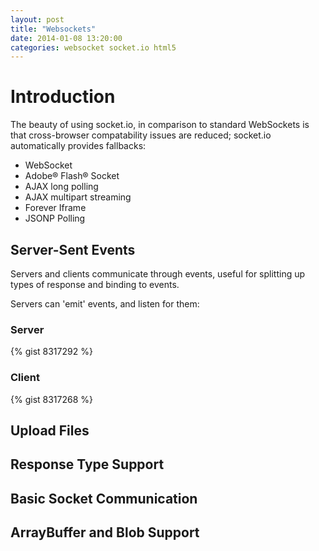 ```yaml
---
layout: post
title: "Websockets"
date: 2014-01-08 13:20:00
categories: websocket socket.io html5
---
```


# Introduction

The beauty of using socket.io, in comparison to standard WebSockets is that cross-browser compatability issues are reduced; socket.io automatically provides fallbacks:

-	WebSocket
-	Adobe® Flash® Socket
-	AJAX long polling
-	AJAX multipart streaming
-	Forever Iframe
-	JSONP Polling

## Server-Sent Events

Servers  and clients communicate through events, useful for splitting up types of response and binding to events.  

Servers can 'emit' events, and listen for them:
### Server
{% gist 8317292 %}

### Client
{% gist 8317268 %}

## Upload Files


## Response Type Support


## Basic Socket Communication


## ArrayBuffer and Blob Support



